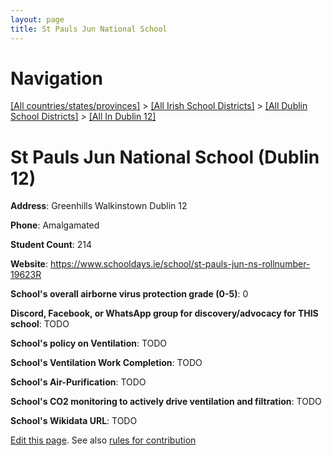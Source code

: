 ```yaml
---
layout: page
title: St Pauls Jun National School
---
```

# Navigation

[[All countries/states/provinces]](../../../..) > [[All Irish School Districts]](../../..) > [[All Dublin School Districts]](../..) > [[All In Dublin 12]](..)

# St Pauls Jun National School (Dublin 12)

**Address**: Greenhills Walkinstown Dublin 12

**Phone**: Amalgamated

**Student Count**: 214

**Website**: <https://www.schooldays.ie/school/st-pauls-jun-ns-rollnumber-19623R>

**School's overall airborne virus protection grade (0-5)**: 0

**Discord, Facebook, or WhatsApp group for discovery/advocacy for THIS school**: TODO

**School's policy on Ventilation**: TODO

**School's Ventilation Work Completion**: TODO

**School's Air-Purification**: TODO

**School's CO2 monitoring to actively drive ventilation and filtration**: TODO

**School's Wikidata URL**: TODO


[Edit this page](https://github.com/ventilate-schools/Ireland/edit/main/./Dublin_12/St_Pauls_Jun_National_School.md). See also [rules for contribution](../../../contribution-rules/)